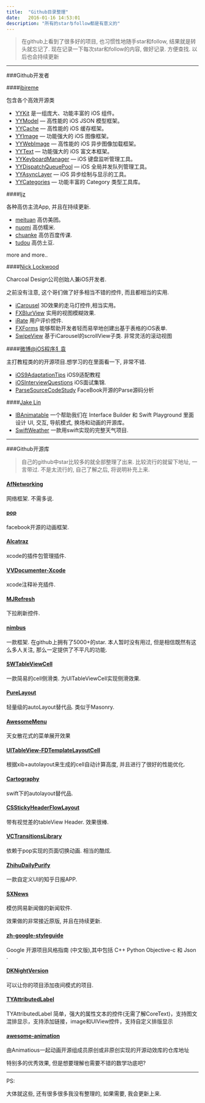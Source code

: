 ```yaml
---
title:  "Github目录整理"
date:   2016-01-16 14:53:01
description: "所有的star与follow都是有意义的"
---
```


>在github上看到了很多好的项目, 也习惯性地随手star和follow, 结果就是转头就忘记了. 现在记录一下每次star和follow的内容, 做好记录. 方便查找. 以后也会持续更新

---

###Github开发者


####[ibireme](https://github.com/ibireme)


包含各个高效开源类

* [YYKit](https://github.com/ibireme/YYKit) 是一组庞大、功能丰富的 iOS 组件。
* [YYModel](https://github.com/ibireme/YYModel) — 高性能的 iOS JSON 模型框架。
* [YYCache](https://github.com/ibireme/YYCache) — 高性能的 iOS 缓存框架。
* [YYImage](https://github.com/ibireme/YYImage) — 功能强大的 iOS 图像框架。
* [YYWebImage](https://github.com/ibireme/YYWebImage) — 高性能的 iOS 异步图像加载框架。
* [YYText](https://github.com/ibireme/YYText) — 功能强大的 iOS 富文本框架。
* [YYKeyboardManager](https://github.com/ibireme/YYKeyboardManager) — iOS 键盘监听管理工具。
* [YYDispatchQueuePool](https://github.com/ibireme/YYDispatchQueuePool) — iOS 全局并发队列管理工具。
* [YYAsyncLayer](https://github.com/ibireme/YYAsyncLayer) — iOS 异步绘制与显示的工具。
* [YYCategories](https://github.com/ibireme/YYCategories) — 功能丰富的 Category 类型工具库。


####[ljz](https://github.com/lookingstars)

各种高仿主流App, 并且在持续更新.

* [meituan](https://github.com/lookingstars/meituan) 高仿美团。
* [nuomi](https://github.com/lookingstars/nuomi) 高仿糯米.
* [chuanke](https://github.com/lookingstars/chuanke) 高仿百度传课.
* [tudou](https://github.com/lookingstars/tudou) 高仿土豆.

more and more..


####[Nick Lockwood](https://github.com/nicklockwood)

Charcoal Design公司创始人兼iOS开发者.

之前没有注意, 这个哥们做了好多相当不错的控件, 而且都相当的实用.

* [iCarousel](https://github.com/nicklockwood/iCarousel) 3D效果的走马灯控件,相当实用。
* [FXBlurView](https://github.com/nicklockwood/FXBlurView) 实用的视图模糊效果.
* [iRate](https://github.com/nicklockwood/iRate) 用户评价控件.
* [FXForms](https://github.com/nicklockwood/FXForms) 能够帮助开发者轻而易举地创建出基于表格的iOS表单.
* [SwipeView](https://github.com/nicklockwood/SwipeView) 基于iCarousel的scrollView子类. 非常灵活的滚动视图


####[微博@iOS程序犭袁](https://github.com/ChenYilong)

主打教程类的的开源项目.想学习的在里面看一下, 非常不错.

* [iOS9AdaptationTips](https://github.com/ChenYilong/iOS9AdaptationTips) iOS9适配教程
* [iOSInterviewQuestions](https://github.com/ChenYilong/iOSInterviewQuestions) iOS面试集锦.
* [ParseSourceCodeStudy](https://github.com/ChenYilong/ParseSourceCodeStudy) FaceBook开源的Parse源码分析 


####[Jake Lin](https://github.com/JakeLin)

* [IBAnimatable](https://github.com/JakeLin/IBAnimatable) 一个帮助我们在 Interface Builder 和 Swift Playground 里面设计 UI, 交互, 导航模式, 换场和动画的开源库。
* [SwiftWeather](https://github.com/ChenYilong/iOSInterviewQuestions) 一款用swift实现的完整天气项目.


---

###Github开源库

>自己的github中star比较多的就全部整理了出来. 比较流行的就留下地址, 一言带过. 不是太流行的, 自己了解之后, 将说明补充上来.


#### [AfNetworking](https://github.com/AFNetworking/AFNetworking)

网络框架. 不需多说.


#### [pop](https://github.com/facebook/pop)

facebook开源的动画框架.


#### [Alcatraz](https://github.com/alcatraz/Alcatraz)

xcode的插件包管理插件.


#### [VVDocumenter-Xcode](https://github.com/onevcat/VVDocumenter-Xcode)

xcode注释补充插件.

#### [MJRefresh](https://github.com/CoderMJLee/MJRefresh)

下拉刷新控件.


#### [nimbus](https://github.com/jverkoey/nimbus)

一款框架. 在github上拥有了5000+的star. 本人暂时没有用过, 但是相信既然有这么多人关注, 那么一定提供了不平凡的功能.


#### [SWTableViewCell](https://github.com/CEWendel/SWTableViewCell)

一款简易的cell侧滑类. 为UITableViewCell实现侧滑效果.


#### [PureLayout](https://github.com/PureLayout/PureLayout)

轻量级的autoLayout替代品. 类似于Masonry.


#### [AwesomeMenu](https://github.com/levey/AwesomeMenu)

天女散花式的菜单展开效果


#### [UITableView-FDTemplateLayoutCell](https://github.com/forkingdog/UITableView-FDTemplateLayoutCell)

根据xib+autolayout来生成的cell自动计算高度, 并且进行了很好的性能优化.


#### [Cartography](https://github.com/robb/Cartography)

swift下的autolayout替代品.


#### [CSStickyHeaderFlowLayout](https://github.com/jamztang/CSStickyHeaderFlowLayout)

带有视觉差的tableView Header. 效果很棒. 


#### [VCTransitionsLibrary](https://github.com/ColinEberhardt/VCTransitionsLibrary)

依赖于pop实现的页面切换动画. 相当的酷炫.


#### [ZhihuDailyPurify](https://github.com/izzyleung/ZhihuDailyPurify)

一款自定义UI的知乎日报APP.


#### [SXNews](https://github.com/dsxNiubility/SXNews)

模仿网易新闻做的新闻软件.

效果做的非常接近原版, 并且在持续更新.


#### [zh-google-styleguide](https://github.com/zh-google-styleguide/zh-google-styleguide)

Google 开源项目风格指南 (中文版),其中包括 C++ Python Objective-c 和 Json .


#### [DKNightVersion](https://github.com/Draveness/DKNightVersion)

可以让你的项目添加夜间模式的项目.


#### [TYAttributedLabel](https://github.com/12207480/TYAttributedLabel)

TYAttributedLabel 简单，强大的属性文本的控件(无需了解CoreText)，支持图文混排显示，支持添加链接，image和UIView控件，支持自定义排版显示


#### [awesome-animation](https://github.com/Animatious/awesome-animation)

由Animatious一起动画开源组成员原创或非原创实现的开源动效库的仓库地址

特别多的优秀效果, 但是想要理解也需要不错的数学功底吧?




------
PS:

大体就这些, 还有很多很多我没有整理的, 如果需要, 我会更新上来.

